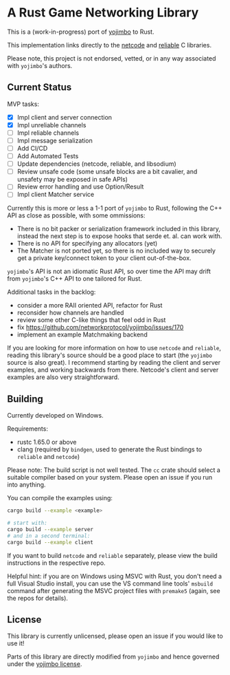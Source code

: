 # A Rust Game Networking Library

This is a (work-in-progress) port of [yojimbo](https://github.com/networkprotocol/yojimbo) to Rust. 

This implementation links directly to the [netcode](https://github.com/networkprotocol/netcode) and [reliable](https://github.com/networkprotocol/reliable) C libraries.

Please note, this project is not endorsed, vetted, or in any way associated with `yojimbo`'s authors.

## Current Status

MVP tasks:

 - [x] Impl client and server connection
 - [x] Impl unreliable channels
 - [ ] Impl reliable channels
 - [ ] Impl message serialization
 - [ ] Add CI/CD
 - [ ] Add Automated Tests
 - [ ] Update dependencies (netcode, reliable, and libsodium)
 - [ ] Review unsafe code (some unsafe blocks are a bit cavalier, and unsafety may be exposed in safe APIs)
 - [ ] Review error handling and use Option/Result
 - [ ] Impl client Matcher service

Currently this is more or less a 1-1 port of `yojimbo` to Rust, following the C++ API as close as possible, with some ommissions:

 - There is no bit packer or serialization framework included in this library, instead the next step is to expose hooks that serde et. al. can work with.
 - There is no API for specifying any allocators (yet)
 - The Matcher is not ported yet, so there is no included way to securely get a private key/connect token to your client out-of-the-box.

`yojimbo`'s API is not an idiomatic Rust API, so over time the API may drift from `yojimbo`'s C++ API to one tailored for Rust.

Additional tasks in the backlog:

 - consider a more RAII oriented API, refactor for Rust
 - reconsider how channels are handled
 - review some other C-like things that feel odd in Rust
 - fix https://github.com/networkprotocol/yojimbo/issues/170
 - implement an example Matchmaking backend

If you are looking for more information on how to use `netcode` and `reliable`, reading this library's source should be a good place to start (the `yojimbo` source is also great). I recommend starting by reading the client and server examples, and working backwards from there. Netcode's client and server examples are also very straightforward.

## Building

Currently developed on Windows.

Requirements:

 - rustc 1.65.0 or above
 - clang (required by `bindgen`, used to generate the Rust bindings to `reliable` and `netcode`)

Please note: The build script is not well tested. The `cc` crate should select a suitable compiler based on your system. Please open an issue if you run into anything.

You can compile the examples using:

```sh
cargo build --example <example>

# start with:
cargo build --example server
# and in a second terminal:
cargo build --example client
```

If you want to build `netcode` and `reliable` separately, please view the build instructions in the respective repo.

Helpful hint: if you are on Windows using MSVC with Rust, you don't need a full Visual Studio install, you can use the VS command line tools' `msbuild` command after generating the MSVC project files with `premake5` (again, see the repos for details).

## License

This library is currently unlicensed, please open an issue if you would like to use it!

Parts of this library are directly modified from `yojimbo` and hence governed under the [yojimbo license](https://github.com/networkprotocol/yojimbo/blob/master/LICENCE).